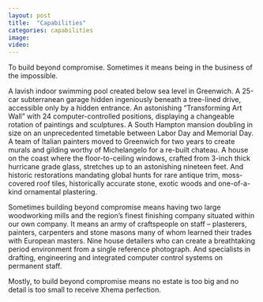 ```yaml
---
layout: post
title:  "Capabilities"
categories: capabilities
image:
video:
---
```


To build beyond compromise. Sometimes it means being in the business of the impossible.

A lavish indoor swimming pool created below sea level in Greenwich. A 25-car subterranean garage hidden  ingeniously beneath a tree-lined drive, accessible only by a hidden entrance. An astonishing “Transforming Art Wall” with 24 computer-controlled positions, displaying a changeable rotation of paintings and sculptures. A South Hampton mansion doubling in size on an unprecedented timetable between Labor Day and Memorial Day. A team of Italian painters moved to Greenwich for two years to create murals and gilding worthy of Michelangelo for a re-built chateau. A house on the coast where the floor-to-ceiling windows, crafted from 3-inch thick hurricane grade glass, stretches up to an astonishing nineteen feet. And historic restorations mandating global hunts for rare antique trim, moss-covered roof tiles, historically accurate stone, exotic woods and one-of-a-kind ornamental plastering.

Sometimes building beyond compromise means having two large woodworking mills and the region’s finest finishing company situated within our own company. It means an army of craftspeople on staff – plasterers, painters, carpenters and stone masons many of whom learned their trades with European masters. Nine house detailers who can create a breathtaking period environment from a single reference photograph. And specialists in drafting, engineering and integrated computer control systems on permanent staff.

Mostly, to build beyond compromise means no estate is too big and no detail is too small to receive Xhema perfection.
